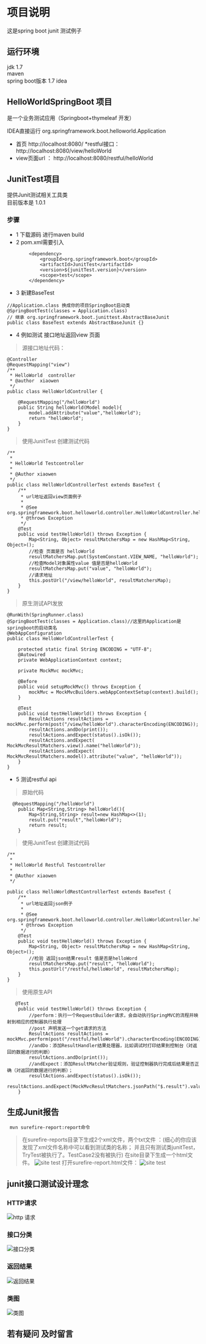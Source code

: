 # 项目说明

这是spring boot junit 测试例子
## 运行环境
jdk 1.7 <br/>
maven   <br/>
spring boot版本 1.7 
idea

## HelloWorldSpringBoot 项目

是一个业务测试应用（Springboot+thymeleaf 开发）

IDEA直接运行 org.springframework.boot.helloworld.Application
* 首页 http://localhost:8080/
*restful接口：   http://localhost:8080/view/helloWorld
* view页面url ： http://localhost:8080/restful/helloWorld

## JunitTest项目
提供Junit测试相关工具类 <br/>
目前版本是 1.0.1

### 步骤
* 1 下载源码 进行maven build
* 2 pom.xml需要引入
```
        <dependency>
            <groupId>org.springframework.boot</groupId>
            <artifactId>JunitTest</artifactId>
            <version>${junitTest.version}</version>
            <scope>test</scope>
        </dependency>
```
* 3 新建BaseTest
```
//Application.class 换成你的项目SpringBoot启动类
@SpringBootTest(classes = Application.class)
// 继承 org.springframework.boot.junittest.AbstractBaseJunit
public class BaseTest extends AbstractBaseJunit {}
```
* 4 例如测试 接口地址返回view 页面<br/>
> 源接口地址代码：
```
@Controller
@RequestMapping("view")
/**
 * HelloWorld  controller
 * @author  xiaowen
 */
public class HelloWorldController {

    @RequestMapping("/helloWorld")
    public String helloWorld(Model model){
        model.addAttribute("value","helloWorld");
        return "helloWorld";
    }
}
```
> 使用JunitTest 创建测试代码
```
/**
 *
 * HelloWorld Testcontroller
 *
 * @Author xiaowen
 */
public class HelloWorldControllerTest extends BaseTest {
    /**
     * url地址返回view页面例子
     * 
     * @See org.springframework.boot.helloworld.controller.HelloWorldController.helloWorld
     * @throws Exception
     */
    @Test
    public void testHelloWorld() throws Exception {
        Map<String, Object> resultMatchersMap = new HashMap<String, Object>();
        //检查 页面是否 helloWorld
        resultMatchersMap.put(SystemConstant.VIEW_NAME, "helloWorld");
        //检查Model对象属性value 值是否是helloWorld
        resultMatchersMap.put("value", "helloWorld");
        //请求地址
        this.postUrl("/view/helloWorld", resultMatchersMap);
    }
}
```
> 原生测试API发放
```
@RunWith(SpringRunner.class)
@SpringBootTest(classes = Application.class)//这里的Application是springboot的启动类名
@WebAppConfiguration
public class HelloWorldControllerTest {

    protected static final String ENCODING = "UTF-8";
    @Autowired
    private WebApplicationContext context;

    private MockMvc mockMvc;

    @Before
    public void setupMockMvc() throws Exception {
        mockMvc = MockMvcBuilders.webAppContextSetup(context).build();
    }

    @Test
    public void testHelloWorld() throws Exception {
        ResultActions resultActions = mockMvc.perform(post("/view/helloWorld").characterEncoding(ENCODING));
        resultActions.andDo(print());
        resultActions.andExpect(status().isOk());
        resultActions.andExpect( MockMvcResultMatchers.view().name("helloWorld"));
        resultActions.andExpect( MockMvcResultMatchers.model().attribute("value", "helloWorld"));
    }
}
```
* 5 测试restful api
> 原始代码
```
  @RequestMapping("/helloWorld")
    public Map<String,String> helloWorld(){
        Map<String,String> result=new HashMap<>(1);
        result.put("result","helloWorld");
        return result;
    }
```
> 使用JunitTest 创建测试代码
```
/**
 *
 * HelloWorld Restful Testcontroller
 *
 * @Author xiaowen
 */

public class HelloWorldRestControllerTest extends BaseTest {
    /**
     * url地址返回json例子
     *
     * @See org.springframework.boot.helloworld.controller.HelloWorldController.helloWorld
     * @throws Exception
     */
    @Test
    public void testHelloWorld() throws Exception {
        Map<String, Object> resultMatchersMap = new HashMap<String, Object>();
        //检验 返回json结果result 值是否是helloWord
        resultMatchersMap.put("result", "helloWorld");
        this.postUrl("/restful/helloWorld", resultMatchersMap);
    }
}
```

> 使用原生API
```
   @Test
    public void testHelloWorld() throws Exception {
        //perform：执行一个RequestBuilder请求，会自动执行SpringMVC的流程并映射到相应的控制器执行处理
        //post 声明发送一个get请求的方法
        ResultActions resultActions = mockMvc.perform(post("/restful/helloWorld").characterEncoding(ENCODING));
        //andDo：添加ResultHandler结果处理器，比如调试时打印结果到控制台（对返回的数据进行的判断）
        resultActions.andDo(print());
        //andExpect：添加ResultMatcher验证规则，验证控制器执行完成后结果是否正确（对返回的数据进行的判断）；
        resultActions.andExpect(status().isOk());
        resultActions.andExpect(MockMvcResultMatchers.jsonPath("$.result").value("helloWorld"));
    }
```

## 生成Junit报告
```
 mvn surefire-report:report命令
```
 > 在surefire-reports目录下生成2个xml文件，两个txt文件
  ：(细心的你应该发现了xml文件名称中可以看到测试类的名称；
  并且只有测试类junitTest，TryTest被执行了。TestCase2没有被执行)
      在site目录下生成一个html文件。
![site test](doc/images/siteTest.png "siteTest.png")
> 打开surefire-report.html文件：
![site test](doc/images/testReport.jpg "siteTest.png")
>
## junit接口测试设计理念
### HTTP请求
![http 请求](doc/images/http请求.png "http 请求")

### 接口分类
![接口分类](doc/images/接口分类.png "接口分类")

### 返回结果
![返回结果](doc/images/返回结果.png "返回结果")

### 类图
![类图](doc/images/JunitTest.png "类图")


## 若有疑问 及时留言